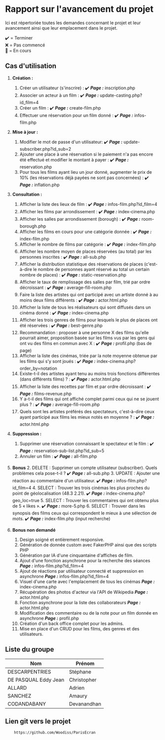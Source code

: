 # Rapport sur l'avancement du projet

Ici est répertoriée toutes les demandes concernant le projet et leur avancement ainsi que leur emplacement dans le projet.

✔️ = Terminer  
❌ = Pas commencé  
🚧 =  En cours  

## Cas d'utilisation

1. **Création :**
    1. Créer un utilisateur (s'inscrire) : ✔️ ***Page :*** inscription.php
    2. Associer un acteur à un film : ✔️ ***Page :*** update-casting.php?id_film=4
    3. Créer un film : ✔️ ***Page :*** create-film.php
    4. Effectuer une réservation pour un film donné : ✔️ ***Page :*** infos-film.php

2. **Mise à jour :**
    1. Modifier le mot de passe d'un utilisateur: ✔️ ***Page :*** update-subscriber.php?id_sub=2
    2. Ajouter une place à une réservation si le paiement n'a pas encore été effectué et modifier le montant à payer : ✔️ ***Page :*** reservation.php
    3. Pour tous les films ayant lieu un jour donné, augmenter le prix de 10% (les réservations déjà payées ne sont pas concernées) : ✔️ ***Page :*** inflation.php

3. **Consultation :**
    1. Afficher la liste des lieux de film : ✔️ ***Page :*** infos-film.php?id_film=4
    2. Afficher les films par arrondissement : ✔️ ***Page :*** index-cinema.php
    3. Afficher les salles par arrondissement (borough) : ✔️ ***Page :*** room-borough.php
    4. Afficher les films en cours pour une catégorie donnée : ✔️ ***Page :*** index-film.php
    5. Afficher le nombre de films par catégorie : ✔️ ***Page :*** index-film.php
    6. Afficher les nombre moyen de places réservées (au total) par les personnes inscrites : ✔️ ***Page :*** all-sub.php
    7. Afficher la distribution statistique des réservations de places (c'est-à-dire le nombre de personnes ayant réservé au total un certain nombre de places) : ✔️ ***Page :*** static-reservation.php
    8. Afficher le taux de remplissage des salles par film, trié par ordre décroissant : ✔️ ***Page :*** average-fill-room.php
    9. Faire la liste des artistes qui ont participé avec un artiste donné à au moins deux films différents : ✔️ ***Page :*** actor.html.php
    10. Afficher la liste de tous les réalisateurs qui sont diffusés dans un cinéma donné : ✔️ ***Page :*** index-cinema.php
    11. Afficher les trois genres de films pour lesquels le plus de places ont été réservées : ✔️ ***Page :*** best-genre.php 
    12. Recommandation : proposer à une personne X des films qu'elle pourrait aimer, proposition basée sur les films vus par les gens qui ont vu des films en commun avec X : ✔️ ***Page :*** profil.php (bas de page)
    13. Afficher la liste des cinémas, triée par la note moyenne obtenue par les films qui s'y sont joués : ✔️ ***Page :*** index-cinema.php?order_by=notation
    14. Existe-t-il des artistes ayant tenu au moins trois fonctions différentes (dans différents films) ? : ✔️ ***Page :*** actor.html.php
    15. Afficher la liste des recettes par film et par ordre décroissant : ✔️ ***Page :*** films-revenue.php
    16. Y a-t-il des films qui ont affiché complet parmi ceux qui ne se jouent plus ? : ✔️ ***Page :*** average-fill-room.php
    17. Quels sont les artistes préférés des spectateurs, c'est-à-dire ceux ayant participé aux films les mieux notés en moyenne ? : ✔️ ***Page :*** actor.html.php

4. **Suppression :**
    1. Supprimer une réservation connaissant le spectateur et le film : ✔️ ***Page :*** reservation-sub-list.php?id_sub=5
    2. Annuler un film : ✔️ ***Page :*** all-film.php

5. **Bonus**
    2. DELETE : Supprimer un compte utilisateur (subscriber). Quels problèmes cela pose-t-il ? ✔️ ***Page :*** all-sub.php
    3. UPDATE : Ajouter une réaction au commentaire d'un utilisateur. ✔️ ***Page :*** infos-film.php?id_film=4
    4. SELECT : Trouver les trois cinémas les plus proches du point de géolocalisation (48.3 2.21). ✔️ ***Page :*** index-cinema.php?geo_loc=true
    5. SELECT : Trouver les commentaires qui ont obtenu plus de 5 « likes ». ✔️ ***Page :*** more-5.php
    6. SELECT : Trouver dans les synopsis des films ceux qui correspondent le mieux à une sélection de mots. ✔️ ***Page :*** index-film.php (input recherche)

6. **Bonus non demandé**
    1. Design soigné et entièrement responsive.
    2. Génération de donnée custom avec FakerPHP ainsi que des scripts PHP
    3. Génération par IA d'une cinquantaine d'affiches de film.
    4. Ajout d'une fonction asynchrone pour la recherche des séances ***Page :*** infos-film.php?id_film=4
    5. Ajout de réactions par utilisateur connecté et suppression en asynchrone ***Page :*** infos-film.php?id_film=4
    6. Visuel d'une carte avec l'emplacement de tous les cinémas ***Page :*** index-cinema.php
    7. Récupération des photos d'acteur via l'API de Wikipedia ***Page :*** actor.html.php
    8. Fonction asynchrone pour la liste des collaborateurs ***Page :*** actor.html.php
    9. Modification des commentaire ou de la note pour un film donnée en asynchrone ***Page :*** profil.php
    10. Création d'un back office complet pour les admins.
    11. Mise en place d'un CRUD pour les films, des genres et des utilisateurs.


## Liste du groupe
| Nom                  | Prénom         |
|----------------------|----------------|
| DESCARPENTRIES       | Stéphane       |
| DE PASQUAL Eddy Jean | Christopher    |
| ALLARD               | Adrien         |
| SANCHEZ              | Amaury         | 
| CODANDABANY          | Devanandhan    |

## Lien git vers le projet
```bash
    https://github.com/Woodiss/ParisEcran
```